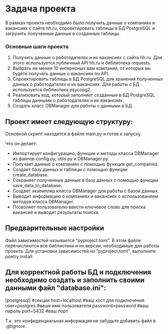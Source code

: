 # Задача проекта
В рамках проекта необходимо было получить данные о компаниях и вакансиях с сайта hh.ru, спроектировать таблицы в БД PostgreSQL и загрузить полученные данные в созданные таблицы.

### Основные шаги проекта
1. Получить данные о работодателях и их вакансиях с сайта hh.ru. Для этого используется публичный API hh.ru и библиотека requests.
2. Выбрать не менее 10 интересных вам компаний, от которых вы будете получать данные о вакансиях по API.
3. Спроектировать таблицы в БД PostgreSQL для хранения полученных данных о работодателях и их вакансиях. Для работы с БД используется библиотека psycopg2.
4. Реализовать код, который заполняет созданные в БД PostgreSQL таблицы данными о работодателях и их вакансиях.
5. Создать класс DBManager для работы с данными в БД.

## Проект имеет следующую структуру:
Основной скрипт находится в файле main.py и готов к запуску. 

Что он делает:
- Импортирует конфигурацию, функции и методы класса DBManager из файлов config.py, utils.py и DBManager.py.
- Получает данные о компаниях с помощью функции get_companies.
- Создает базу данных и таблицы с помощью функции create_database.
- Сохраняет полученные данные в базу данных с помощью функции save_data_to_database.
- Создает экземпляр класса DBManager для работы с базой данных.
- Выводит информацию о компаниях и вакансиях с использованием методов класса DBManager.
- Позволяет пользователю ввести ключевое слово для поиска вакансий и выводит результаты поиска.

## Предварительные настройки
Файл зависимостей называется "pyproject.toml". В этом файле перечисляются все библиотеки и их версии, необходимые для работы проекта. Для установки зависимостей из "pyproject.toml", выполните:
poetry install

## Для корректной работы БД и подключения необходимо создать и заполнить своими данными файл "database.ini":
[postgresql] #секция 
host=localhost #ваш хост для подключения
user=postgres #ваше имя пользователя
password=password #ваш пароль
port=5432 #ваш порт

Т.к. это конфиденциальная информация не забудьте добавить файл в .gitignore.

